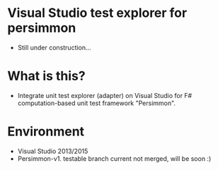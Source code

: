 # Visual Studio test explorer for persimmon
* Still under construction...
# What is this?
* Integrate unit test explorer (adapter) on Visual Studio for F# computation-based unit test framework "Persimmon".
# Environment
* Visual Studio 2013/2015
* Persimmon-v1. testable branch current not merged, will be soon :)
